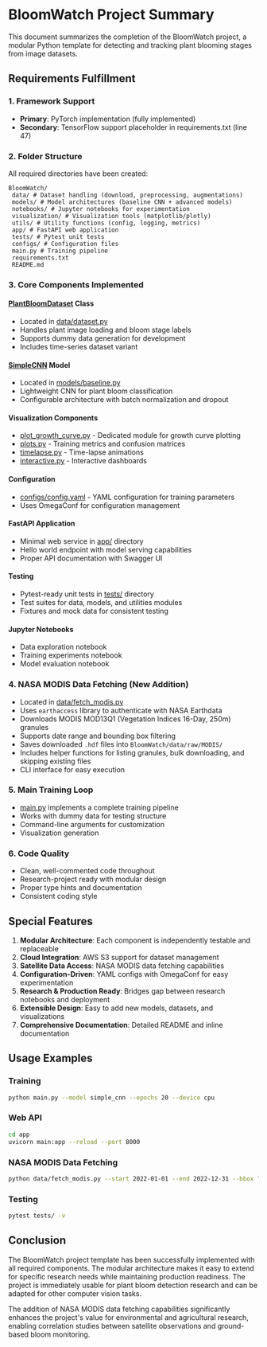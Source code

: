 # BloomWatch Project Summary

This document summarizes the completion of the BloomWatch project, a modular Python template for detecting and tracking plant blooming stages from image datasets.

## Requirements Fulfillment

### 1. Framework Support
- **Primary**: PyTorch implementation (fully implemented)
- **Secondary**: TensorFlow support placeholder in requirements.txt (line 47)

### 2. Folder Structure
All required directories have been created:
```
BloomWatch/
 data/ # Dataset handling (download, preprocessing, augmentations)
 models/ # Model architectures (baseline CNN + advanced models)
 notebooks/ # Jupyter notebooks for experimentation
 visualization/ # Visualization tools (matplotlib/plotly)
 utils/ # Utility functions (config, logging, metrics)
 app/ # FastAPI web application
 tests/ # Pytest unit tests
 configs/ # Configuration files
 main.py # Training pipeline
 requirements.txt
 README.md
```

### 3. Core Components Implemented

#### [PlantBloomDataset](file:///d:/NASA(0)/BloomWatch/data/dataset.py#L27-L270) Class
- Located in [data/dataset.py](file:///d:/NASA(0)/BloomWatch/data/dataset.py)
- Handles plant image loading and bloom stage labels
- Supports dummy data generation for development
- Includes time-series dataset variant

#### [SimpleCNN](file:///d:/NASA(0)/BloomWatch/models/baseline.py#L26-L172) Model
- Located in [models/baseline.py](file:///d:/NASA(0)/BloomWatch/models/baseline.py)
- Lightweight CNN for plant bloom classification
- Configurable architecture with batch normalization and dropout

#### Visualization Components
- [plot_growth_curve.py](file:///d:/NASA(0)/BloomWatch/visualization/plot_growth_curve.py) - Dedicated module for growth curve plotting
- [plots.py](file:///d:/NASA(0)/BloomWatch/visualization/plots.py) - Training metrics and confusion matrices
- [timelapse.py](file:///d:/NASA(0)/BloomWatch/visualization/timelapse.py) - Time-lapse animations
- [interactive.py](file:///d:/NASA(0)/BloomWatch/visualization/interactive.py) - Interactive dashboards

#### Configuration
- [configs/config.yaml](file:///d:/NASA(0)/BloomWatch/configs/config.yaml) - YAML configuration for training parameters
- Uses OmegaConf for configuration management

#### FastAPI Application
- Minimal web service in [app/](file:///d:/NASA(0)/BloomWatch/app/) directory
- Hello world endpoint with model serving capabilities
- Proper API documentation with Swagger UI

#### Testing
- Pytest-ready unit tests in [tests/](file:///d:/NASA(0)/BloomWatch/tests/) directory
- Test suites for data, models, and utilities modules
- Fixtures and mock data for consistent testing

#### Jupyter Notebooks
- Data exploration notebook
- Training experiments notebook
- Model evaluation notebook

### 4. NASA MODIS Data Fetching (New Addition)
- Located in [data/fetch_modis.py](file:///d:/NASA(0)/BloomWatch/data/fetch_modis.py)
- Uses `earthaccess` library to authenticate with NASA Earthdata
- Downloads MODIS MOD13Q1 (Vegetation Indices 16-Day, 250m) granules
- Supports date range and bounding box filtering
- Saves downloaded `.hdf` files into `BloomWatch/data/raw/MODIS/`
- Includes helper functions for listing granules, bulk downloading, and skipping existing files
- CLI interface for easy execution

### 5. Main Training Loop
- [main.py](file:///d:/NASA(0)/BloomWatch/main.py) implements a complete training pipeline
- Works with dummy data for testing structure
- Command-line arguments for customization
- Visualization generation

### 6. Code Quality
- Clean, well-commented code throughout
- Research-project ready with modular design
- Proper type hints and documentation
- Consistent coding style

## Special Features

1. **Modular Architecture**: Each component is independently testable and replaceable
2. **Cloud Integration**: AWS S3 support for dataset management
3. **Satellite Data Access**: NASA MODIS data fetching capabilities
4. **Configuration-Driven**: YAML configs with OmegaConf for easy experimentation
5. **Research & Production Ready**: Bridges gap between research notebooks and deployment
6. **Extensible Design**: Easy to add new models, datasets, and visualizations
7. **Comprehensive Documentation**: Detailed README and inline documentation

## Usage Examples

### Training
```bash
python main.py --model simple_cnn --epochs 20 --device cpu
```

### Web API
```bash
cd app
uvicorn main:app --reload --port 8000
```

### NASA MODIS Data Fetching
```bash
python data/fetch_modis.py --start 2022-01-01 --end 2022-12-31 --bbox "70,8,90,37"
```

### Testing
```bash
pytest tests/ -v
```

## Conclusion

The BloomWatch project template has been successfully implemented with all required components. The modular architecture makes it easy to extend for specific research needs while maintaining production readiness. The project is immediately usable for plant bloom detection research and can be adapted for other computer vision tasks.

The addition of NASA MODIS data fetching capabilities significantly enhances the project's value for environmental and agricultural research, enabling correlation studies between satellite observations and ground-based bloom monitoring.